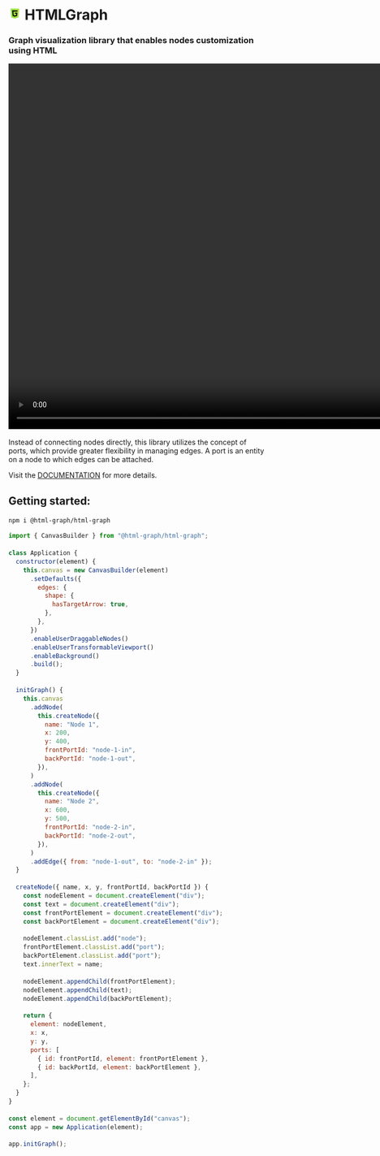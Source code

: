 <h1>
  <img src="/media/favicon.png" alt="HTMLGraph" width="25" height="25"/> HTMLGraph
</h1>

### Graph visualization library that enables nodes customization using HTML


<video width="1280" height="720" autoplay muted loop src="https://raw.githubusercontent.com/html-graph/html-graph/master/media/advanced-demo.webm"></video>

<a target="_blank" href="https://html-graph.github.io/use-cases/advanced-demo/">
    <!-- <img width="100%" src="https://raw.githubusercontent.com/html-graph/html-graph/master/media/full-demo.gif"/> -->
</a>

Instead of connecting nodes directly, this library utilizes the concept of ports,
which provide greater flexibility in managing edges. A port is an entity on a
node to which edges can be attached.

Visit the <a target="_blank" href="https://html-graph.github.io">DOCUMENTATION</a> for more details.

## Getting started:

```
npm i @html-graph/html-graph
```

```javascript
import { CanvasBuilder } from "@html-graph/html-graph";

class Application {
  constructor(element) {
    this.canvas = new CanvasBuilder(element)
      .setDefaults({
        edges: {
          shape: {
            hasTargetArrow: true,
          },
        },
      })
      .enableUserDraggableNodes()
      .enableUserTransformableViewport()
      .enableBackground()
      .build();
  }

  initGraph() {
    this.canvas
      .addNode(
        this.createNode({
          name: "Node 1",
          x: 200,
          y: 400,
          frontPortId: "node-1-in",
          backPortId: "node-1-out",
        }),
      )
      .addNode(
        this.createNode({
          name: "Node 2",
          x: 600,
          y: 500,
          frontPortId: "node-2-in",
          backPortId: "node-2-out",
        }),
      )
      .addEdge({ from: "node-1-out", to: "node-2-in" });
  }

  createNode({ name, x, y, frontPortId, backPortId }) {
    const nodeElement = document.createElement("div");
    const text = document.createElement("div");
    const frontPortElement = document.createElement("div");
    const backPortElement = document.createElement("div");

    nodeElement.classList.add("node");
    frontPortElement.classList.add("port");
    backPortElement.classList.add("port");
    text.innerText = name;

    nodeElement.appendChild(frontPortElement);
    nodeElement.appendChild(text);
    nodeElement.appendChild(backPortElement);

    return {
      element: nodeElement,
      x: x,
      y: y,
      ports: [
        { id: frontPortId, element: frontPortElement },
        { id: backPortId, element: backPortElement },
      ],
    };
  }
}

const element = document.getElementById("canvas");
const app = new Application(element);

app.initGraph();
```
